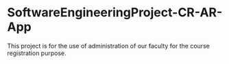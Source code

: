 # SoftwareEngineeringProject-CR-AR-App
This project is for the use of administration of our faculty for the course registration purpose.
